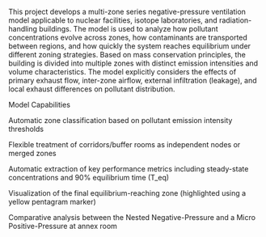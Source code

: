 This project develops a multi-zone series negative-pressure ventilation model applicable to nuclear facilities, isotope laboratories, and radiation-handling buildings. The model is used to analyze how pollutant concentrations evolve across zones, how contaminants are transported between regions, and how quickly the system reaches equilibrium under different zoning strategies. Based on mass conservation principles, the building is divided into multiple zones with distinct emission intensities and volume characteristics. The model explicitly considers the effects of primary exhaust flow, inter-zone airflow, external infiltration (leakage), and local exhaust differences on pollutant distribution.

Model Capabilities

Automatic zone classification based on pollutant emission intensity thresholds

Flexible treatment of corridors/buffer rooms as independent nodes or merged zones

Automatic extraction of key performance metrics including steady-state concentrations and 90% equilibrium time (T_eq)

Visualization of the final equilibrium-reaching zone (highlighted using a yellow pentagram marker)

Comparative analysis between the Nested Negative-Pressure and a Micro Positive-Pressure at annex room

